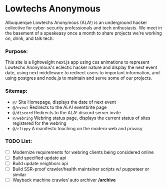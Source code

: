 # Lowtechs Anonymous

Albuquerque Lowtechs Anonymous (ALA!) is an underground hacker collective for cyber-security professionals and tech enthusiasts. We meet in the basement of a speakeasy once a month to share projects we're working on, drink, and talk tech. 

### Purpose:

This site is a lightweight next.js app using css animations to represent Lowtechs Anonymous's eclectic hacker nature and display the next event date, using next middleware to redirect users to important information, and using postgres and node.js to maintain and serve some of our projects.

### Sitemap: 

- `@/` Site Homepage, displays the date of next event
- `@/event` Redirects to the ALA! eventbrite page
- `@/discord` Redirects to the ALA! discord server invite
- `@/webring` Webring status page, displays the current status of sites registered for the webring
- `@/clippy` A manifesto touching on the modern web and privacy

### TODO List: 
- [ ] Modernize requirements for webring clients being considered online
- [ ] Build specified update api
- [ ] Build update neighbors api
- [ ] Build SSR-proof crawler/health maintainer scripts w/ puppeteer or similar
- [ ] Wayback machine crawler/ auto archiver **/archive**
